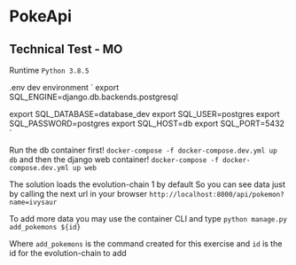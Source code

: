 # PokeApi
## Technical Test - MO

Runtime
`Python 3.8.5`

.env dev environment
`
export SQL_ENGINE=django.db.backends.postgresql 

export SQL_DATABASE=database_dev 
export SQL_USER=postgres 
export SQL_PASSWORD=postgres
export SQL_HOST=db
export SQL_PORT=5432
`

Run the db container first!
`docker-compose -f docker-compose.dev.yml up db`
and then the django web container!
`docker-compose -f docker-compose.dev.yml up web`

The solution loads the evolution-chain 1 by default 
So you can see data just by calling the next url in your browser
`http://localhost:8000/api/pokemon?name=ivysaur`

To add more data you may use the container CLI and type
`python manage.py add_pokemons ${id}`

Where `add_pokemons` is the command created for this exercise and
`id` is the id for the evolution-chain to add

